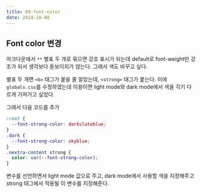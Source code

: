 ```yaml
---
title: 09-font-color
date: 2024-10-08
---
```

## Font color 변경
마크다운에서 `**` 별표 두 개로 묶으면 강조 표시가 되는데
default로 font-weight만 강조가 되서 생각보다 돋보이지가 않는다.
그래서 색도 바꾸고 싶다.

별표 두 개면 `<b>` 태그가 붙을 줄 알았는데, `<strong>` 태그가 붙는다.
이에 `globals.css`를 수정하였는데 
이왕이면 light mode와 dark mode에서 색을 각기 다르게 가져가고 싶었다.

그래서 다음 코드를 추가

```css
:root {
  --font-strong-color: darkslateblue;
}
.dark {
  --font-strong-color: skyblue;
}
.nextra-content strong {
  color: var(--font-strong-color);
}
```

변수를 선언하면서 light mode 값으로 주고,
dark mode에서 사용할 색을 지정해주고
strong 태그에서 적용될 이 변수를 지정해준다.



